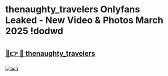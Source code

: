 # thenaughty_travelers Onlyfans Leaked - New Video & Photos March 2025 !dodwd

# <h2><a href="https://j7pjez.iuczelnia.edu.pl?title=thenaughty_travelers&ref=dodwd">🔗👉 🔴 thenaughty_travelers</a></h2>

[![acn](https://github.com/user-attachments/assets/0f9c940e-d8b0-45ae-aac7-cd30a18b3e1c)](https://j7pjez.iuczelnia.edu.pl?title=thenaughty_travelers&ref=dodwd)

